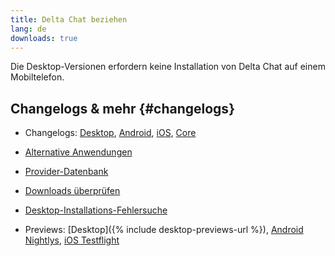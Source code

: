 ```yaml
---
title: Delta Chat beziehen
lang: de
downloads: true
---
```


Die Desktop-Versionen erfordern keine Installation von Delta Chat auf einem Mobiltelefon.


## Changelogs & mehr {#changelogs}

- Changelogs: [Desktop](https://github.com/deltachat/deltachat-desktop/blob/master/CHANGELOG.md),
  [Android](https://deltachat.github.io/deltachat-android/CHANGELOG#delta-chat-android-changelog),
  [iOS](https://deltachat.github.io/deltachat-ios/CHANGELOG#delta-chat-ios-changelog),
  [Core](https://github.com/deltachat/deltachat-core-rust/blob/master/CHANGELOG.md)

- [Alternative Anwendungen](https://support.delta.chat/t/list-of-all-know-client-projects/3059)

- [Provider-Datenbank](https://providers.delta.chat/)

- [Downloads überprüfen](verify-downloads)

- [Desktop-Installations-Fehlersuche](https://github.com/deltachat/deltachat-desktop/blob/master/docs/TROUBLESHOOTING.md)

- Previews: [Desktop]({% include desktop-previews-url %}),
  [Android Nightlys](https://download.delta.chat/android/nightly/),
  [iOS Testflight](https://testflight.apple.com/join/uEMc1NxS)
